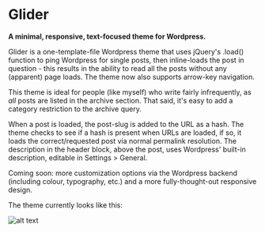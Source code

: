 Glider
======

**A minimal, responsive, text-focused theme for Wordpress.**

Glider is a one-template-file Wordpress theme that uses jQuery's .load() function to ping Wordpress for single posts, then inline-loads the post in question - this results in the ability to read all the posts without any (apparent) page loads. The theme now also supports arrow-key navigation.

This theme is ideal for people (like myself) who write fairly infrequently, as *all* posts are listed in the archive section. That said, it's easy to add a category restriction to the archive query.

When a post is loaded, the post-slug is added to the URL as a hash. The theme checks to see if a hash is present when URLs are loaded, if so, it loads the correct/requested post via normal permalink resolution. The description in the header block, above the post, uses Wordpress' built-in description, editable in Settings > General.

Coming soon: more customization options via the Wordpress backend (including colour, typography, etc.) and a more fully-thought-out responsive design.

The theme currently looks like this:

![alt text](https://raw.github.com/tomcreighton/Glider/master/screenshot.png "Theme appearance")